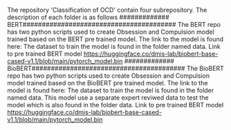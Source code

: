 The repository 'Classification of OCD' contain four subrepository. The description of each folder is as follows
############# BERT########################################
The BERT repo has two python scripts used to create Obsession and Compulsion model trained based on the BERT pre trained model.
The link to the model is found here: 
The dataset to train the model is found in the folder named data.
Link to pre trained BERT model https://huggingface.co/dmis-lab/biobert-base-cased-v1.1/blob/main/pytorch_model.bin
############# BioBERT########################################
The BioBERT repo has two python scripts used to create Obsession and Compulsion model trained based on the BioBERT pre trained model.
The link to the model is found here: 
The dataset to train the model is found in the folder named data. This model use a separate expert reviwed data to test the model which is also found in the folder data.
Link to pre trained BERT model https://huggingface.co/dmis-lab/biobert-base-cased-v1.1/blob/main/pytorch_model.bin



